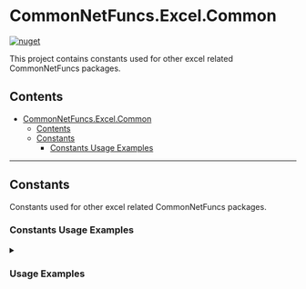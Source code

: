 # CommonNetFuncs.Excel.Common

[![nuget](https://img.shields.io/nuget/dt/CommonNetFuncs.Excel.Common)](https://www.nuget.org/packages/CommonNetFuncs.Excel.Common/)

This project contains constants used for other excel related CommonNetFuncs packages.

## Contents

- [CommonNetFuncs.Excel.Common](#commonnetfuncsexcelcommon)
  - [Contents](#contents)
  - [Constants](#constants)
    - [Constants Usage Examples](#constants-usage-examples)

---

## Constants

Constants used for other excel related CommonNetFuncs packages.

### Constants Usage Examples

<details>
<summary><h3>Usage Examples</h3></summary>

N/A

</details>
